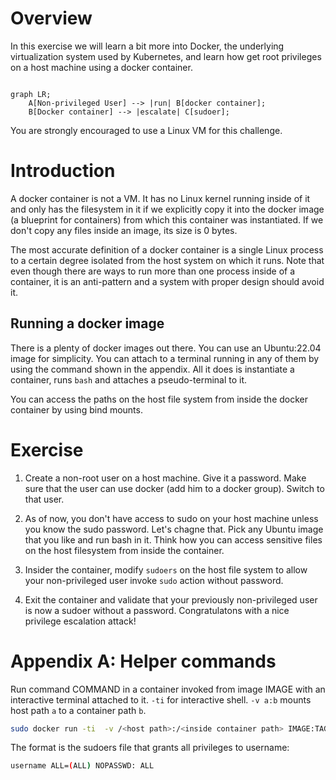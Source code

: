 # Overview

In this exercise we will learn a bit more into Docker, the underlying virtualization system used by Kubernetes, and learn how get root privileges on a host machine using a docker container.

```mermaid

graph LR;
    A[Non-privileged User] --> |run| B[docker container];
    B[Docker container] --> |escalate| C[sudoer];
```

You are strongly encouraged to use a Linux VM for this challenge.

# Introduction

A docker container is not a VM. It has no Linux kernel running inside of it and only has the filesystem in it if we explicitly copy it into the docker image (a blueprint for containers) from which this container was instantiated. If we don't copy any files inside an image, its size is 0 bytes. 

The most accurate definition of a docker container is a single Linux process to a certain degree isolated from the host system on which it runs. Note that even though there are ways to run more than one process inside of a container, it is an anti-pattern and a system with proper design should avoid it.

## Running a docker image
There is a plenty of docker images out there. You can use an Ubuntu:22.04 image for simplicity. You can attach to a terminal running in any of them by using the command shown in the appendix. All it does is instantiate a container, runs `bash` and attaches a pseudo-terminal to it. 

You can access the paths on the host file system from inside the docker container by using bind mounts.

# Exercise

1. Create a non-root user on a host machine. Give it a password. Make sure that the user can use docker (add him to a docker group). Switch to that user.

2. As of now, you don't have access to sudo on your host machine unless you know the sudo password. Let's chagne that. Pick any Ubuntu image that you like and run bash in it. Think how you can access sensitive files on the host filesystem from inside the container.

3. Insider the container, modify `sudoers` on the host file system to allow your non-privileged user invoke `sudo` action without password.

4. Exit the container and validate that your previously non-privileged user is now a sudoer without a password. Congratulatons with a nice privilege escalation attack!

# Appendix A: Helper commands

Run command COMMAND in a container invoked from image IMAGE with an interactive terminal attached to it. `-ti` for interactive shell. `-v a:b` mounts host path `a` to a container path `b`.

```bash
sudo docker run -ti  -v /<host path>:/<inside container path> IMAGE:TAG COMMAND
```

The format is the sudoers file that grants all privileges to username:
```bash
username ALL=(ALL) NOPASSWD: ALL
```
